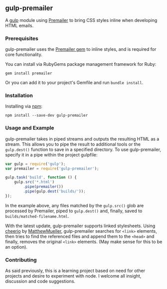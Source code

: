 ## gulp-premailer

A [gulp](https://github.com/gulpjs/gulp) module using [Premailer](http://premailer.dialect.ca) to bring CSS styles inline when developing HTML emails.

### Prerequisites

gulp-premailer uses the [Premailer gem](https://github.com/premailer/premailer/) to inline styles, and is required for core functionality.

You can install via RubyGems package management framework for Ruby:

```
gem install premailer
```

Or you can add it to your project's Gemfile and run `bundle install`.

### Installation

Installing via [npm](https://www.npmjs.org/package/gulp-premailer):

```
npm install --save-dev gulp-premailer
```

### Usage and Example

gulp-premailer takes in piped streams and outputs the resulting HTML as a stream. This allows you to pipe the result to additional tools or the `gulp.dest()` function to save in a specified directory. To use gulp-premailer, specify it in a pipe within the project gulpfile:

```javascript
var gulp = require('gulp');
var premailer = require('gulp-premailer');

gulp.task('build', function () {
	gulp.src('*.html')
		.pipe(premailer())
		.pipe(gulp.dest('builds/'));
});
```

In the example above, any files matched by the `gulp.src()` glob are processed by Premailer, piped to `gulp.dest()` and, finally, saved to `builds/matched-filename.html`.

With the latest update, gulp-premailer supports linked stylesheets. Using [cheerio](http://matthewmueller.github.io/cheerio/) by [MatthewMueller](https://github.com/matthewmueller), gulp-premailer searches for `<link>` elements, then tries to find the referenced files and append them to the `<head>` and finally, removes the original `<link>` elements. (May make sense for this to be an option).

### Contributing
As said previously, this is a learning project based on need for other projects and desire to experiment with node. I welcome all insight, discussion and code suggestions.